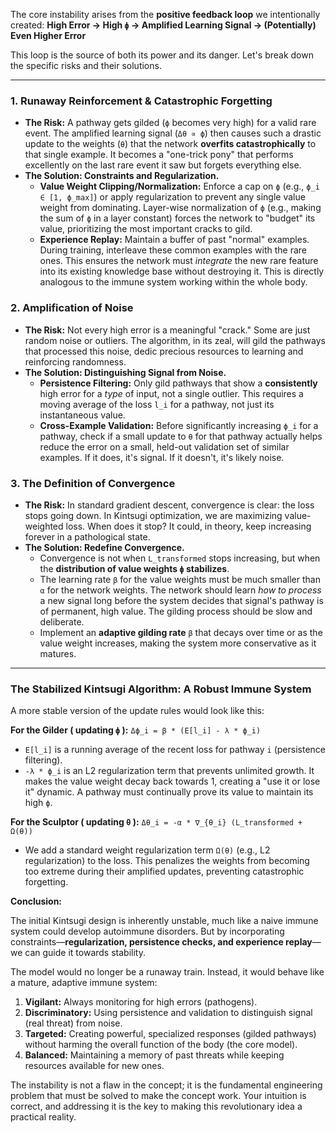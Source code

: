

The core instability arises from the **positive feedback loop** we intentionally created:
**High Error → High `ϕ` → Amplified Learning Signal → (Potentially) Even Higher Error**

This loop is the source of both its power and its danger. Let's break down the specific risks and their solutions.

---

### **1. Runaway Reinforcement & Catastrophic Forgetting**

*   **The Risk:** A pathway gets gilded (`ϕ` becomes very high) for a valid rare event. The amplified learning signal (`Δθ ∝ ϕ`) then causes such a drastic update to the weights (`θ`) that the network **overfits catastrophically** to that single example. It becomes a "one-trick pony" that performs excellently on the last rare event it saw but forgets everything else.
*   **The Solution: Constraints and Regularization.**
    *   **Value Weight Clipping/Normalization:** Enforce a cap on `ϕ` (e.g., `ϕ_i ∈ [1, ϕ_max]`) or apply regularization to prevent any single value weight from dominating. Layer-wise normalization of `ϕ` (e.g., making the sum of `ϕ` in a layer constant) forces the network to "budget" its value, prioritizing the most important cracks to gild.
    *   **Experience Replay:** Maintain a buffer of past "normal" examples. During training, interleave these common examples with the rare ones. This ensures the network must *integrate* the new rare feature into its existing knowledge base without destroying it. This is directly analogous to the immune system working within the whole body.

### **2. Amplification of Noise**

*   **The Risk:** Not every high error is a meaningful "crack." Some are just random noise or outliers. The algorithm, in its zeal, will gild the pathways that processed this noise, dedic precious resources to learning and reinforcing randomness.
*   **The Solution: Distinguishing Signal from Noise.**
    *   **Persistence Filtering:** Only gild pathways that show a **consistently** high error for a *type* of input, not a single outlier. This requires a moving average of the loss `l_i` for a pathway, not just its instantaneous value.
    *   **Cross-Example Validation:** Before significantly increasing `ϕ_i` for a pathway, check if a small update to `θ` for that pathway actually helps reduce the error on a small, held-out validation set of similar examples. If it does, it's signal. If it doesn't, it's likely noise.

### **3. The Definition of Convergence**

*   **The Risk:** In standard gradient descent, convergence is clear: the loss stops going down. In Kintsugi optimization, we are maximizing value-weighted loss. When does it stop? It could, in theory, keep increasing forever in a pathological state.
*   **The Solution: Redefine Convergence.**
    *   Convergence is not when `L_transformed` stops increasing, but when the **distribution of value weights `ϕ` stabilizes**.
    *   The learning rate `β` for the value weights must be much smaller than `α` for the network weights. The network should learn *how to process* a new signal long before the system decides that signal's pathway is of permanent, high value. The gilding process should be slow and deliberate.
    *   Implement an **adaptive gilding rate** `β` that decays over time or as the value weight increases, making the system more conservative as it matures.

---

### **The Stabilized Kintsugi Algorithm: A Robust Immune System**

A more stable version of the update rules would look like this:

**For the Gilder ( updating `ϕ` ):**
`Δϕ_i = β * (E[l_i] - λ * ϕ_i)`
*   `E[l_i]` is a running average of the recent loss for pathway `i` (persistence filtering).
*   `-λ * ϕ_i` is an L2 regularization term that prevents unlimited growth. It makes the value weight decay back towards 1, creating a "use it or lose it" dynamic. A pathway must continually prove its value to maintain its high `ϕ`.

**For the Sculptor ( updating `θ` ):**
`Δθ_i = -α * ∇_{θ_i} (L_transformed + Ω(θ))`
*   We add a standard weight regularization term `Ω(θ)` (e.g., L2 regularization) to the loss. This penalizes the weights from becoming too extreme during their amplified updates, preventing catastrophic forgetting.

**Conclusion:**

The initial Kintsugi design is inherently unstable, much like a naive immune system could develop autoimmune disorders. But by incorporating constraints—**regularization, persistence checks, and experience replay**—we can guide it towards stability.

The model would no longer be a runaway train. Instead, it would behave like a mature, adaptive immune system:
1.  **Vigilant:** Always monitoring for high errors (pathogens).
2.  **Discriminatory:** Using persistence and validation to distinguish signal (real threat) from noise.
3.  **Targeted:** Creating powerful, specialized responses (gilded pathways) without harming the overall function of the body (the core model).
4.  **Balanced:** Maintaining a memory of past threats while keeping resources available for new ones.

The instability is not a flaw in the concept; it is the fundamental engineering problem that must be solved to make the concept work. Your intuition is correct, and addressing it is the key to making this revolutionary idea a practical reality.
